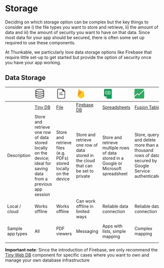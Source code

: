 # Storage

Deciding on which storage option can be complex but the key things to consider are i\) the file types you want to store and retrieve, ii\) the amount of data and iii\) the amount of security you want to have on that data. Since most data for your app should be secured, there is often some set up required to use these components.

At Thunkable, we particularly love data storage options like Firebase that require little set-up to get started but provide the option of security once you have your app working.

## Data Storage

|  | ![](../../../../.gitbook/assets/tiny-db-icon.png) | ![](../../../../.gitbook/assets/file-icon%20%281%29.png) | ![](../../../../.gitbook/assets/firebase-icon.png) | ![](../../../../.gitbook/assets/spreadsheets-icon.png) | ![](../../../../.gitbook/assets/fusion-tables-icon.png) | ![](../../../../.gitbook/assets/web-icon.png) | ![](../../../../.gitbook/assets/cloudinary-icon.png) |
| :--- | :--- | :--- | :--- | :--- | :--- | :--- | :--- |
|  | [Tiny DB](tiny-db.md) | [File](file.md) | [Firebase DB](firebase-db.md) | [Spreadsheets](spreadsheets.md) | [Fusion Tables](fusion-tables.md) | [Web](web.md) | [Cloudinary](cloudinary-db.md) |
| Description | Store and retrieve one row of data stored locally on the device; ideal for saving data from a previous app session | Store and retrieve files \(e.g. PDFs\) stored locally on the device | Store and retrieve one row of data stored in the cloud that can be set to private | Store and retrieve multiple rows of data stored in a Google or Microsoft spreadsheet | Store, query and delete more than a thousand rows of data secured by Google Service authentication | Query data from a web service \(e.g. Weather information\) | Store and retrieve image, audio or video files |
| Local / cloud | Works offline | Works offline | Can work offline in limited ways | Reliable data connection | Reliable data connection | Reliable data connection | Reliable data connection |
| Sample app types | All | PDF viewers | Messaging | Apps with lists, simple mapping | Complex mapping | Stock quotes, weather info | Images, audio files, videos |

**Important note**: Since the introduction of Firebase, we only recommend the [Tiny Web DB](tiny-web-db.md) component for specific cases where you want to own and manage your own database infrastructure


